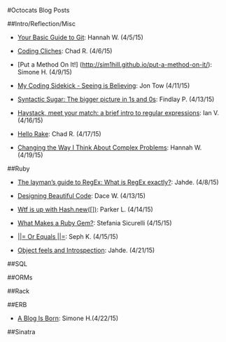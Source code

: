 #Octocats Blog Posts

##Intro/Reflection/Misc

* [Your Basic Guide to Git](http://hannahlw.github.io/blog/2015/04/05/your-basic-guide-to-git/): Hannah W. (4/5/15)

* [Coding Cliches](http://cruble.github.io/blog/2015/04/05/cliches-written-in-ruby/): Chad R. (4/6/15)

* [Put a Method On It!] (http://sim1hill.github.io/put-a-method-on-it/): Simone H. (4/9/15)

* [My Coding Sidekick - Seeing is Believing](http://jonwtow.tumblr.com/post/116144382226/my-coding-sidekick-seeing-is-believin/): Jon Tow (4/11/15)

* [Syntactic Sugar: The bigger picture in 1s and 0s](https://medium.com/@NobleMachine/syntactic-sugar-c97a8036db49): Findlay P. (4/13/15)

* [Haystack, meet your match: a brief intro to regular expressions](http://ivalentine.net/blog/2015/4/regular-expressions): Ian V. (4/16/15)

* [Hello Rake](http://cruble.github.io/blog/2015/04/16/hello-rake/): Chad R. (4/17/15)

* [Changing the Way I Think About Complex Problems](http://hannahlw.github.io/blog/2015/04/19/changing-the-way-i-think-about-complex-problems/): Hannah W. (4/19/15)

##Ruby

* [The layman’s guide to RegEx: What is RegEx exactly?](http://jahde.svbtle.com/ruby-feels-and-introspection): Jahde. (4/8/15)

* [Designing Beautiful Code](https://medium.com/@hidace/designing-beautiful-code-a2cf6977273c): Dace W. (4/13/15)

* [Wtf is up with Hash.new([])](http://www.hereisahand.com/hash-issue/): Parker L. (4/14/15)

* [What Makes a Ruby Gem?](https://stefsic.wordpress.com/2015/04/15/what-makes-a-ruby-gem/): Stefania Sicurelli (4/15/15)

* [||= Or Equals ||=](http://sephhh.github.io/blog/2015/04/15/or-equals/): Seph K. (4/15/15)

* [Object feels and Introspection](http://jahde.svbtle.com/the-laymans-guide-to-regexwhat-is-regex-exactly): Jahde. (4/21/15)

##SQL

##ORMs

##Rack

##ERB

* [A Blog Is Born](http://sim1hill.github.io/SimCodes-a-blog-is-born/): Simone H.(4/22/15)

##Sinatra
